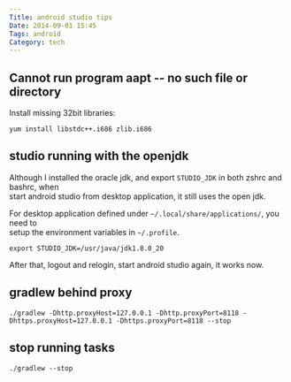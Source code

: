 ```yaml
---
Title: android studio tips
Date: 2014-09-01 15:45
Tags: android
Category: tech
---
```


## Cannot run program aapt -- no such file or directory

Install missing 32bit libraries:

```
yum install libstdc++.i686 zlib.i686
```

## studio running with the openjdk

Although I installed the oracle jdk, and export `STUDIO_JDK` in both zshrc and bashrc, when  
start android studio from desktop application, it still uses the open jdk.

For desktop application defined under `~/.local/share/applications/`, you need to  
setup the environment variables in `~/.profile`.

```
export STUDIO_JDK=/usr/java/jdk1.8.0_20
```

After that, logout and relogin, start android studio again, it works now.

## gradlew behind proxy

```
./gradlew -Dhttp.proxyHost=127.0.0.1 -Dhttp.proxyPort=8118 -Dhttps.proxyHost=127.0.0.1 -Dhttps.proxyPort=8118 --stop
```

## stop running tasks

```
./gradlew --stop
```
